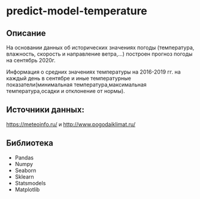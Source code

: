 # predict-model-temperature
## Описание

На основании данных об исторических значениях погоды (температура, влажность, скорость и направление ветра,…)  построен прогноз погоды на сентябрь 2020г.

Информация о средних значениях температуры на 2016-2019 гг. на каждый день в сентябре и иные температурные показатели(минимальная температура,максимальная температура,осадки и отклонение от нормы).

## Источники данных:
https://meteoinfo.ru/ и http://www.pogodaiklimat.ru/

## Библиотека 
- Pandas 
- Numpy
- Seaborn
- Sklearn
- Statsmodels
- Matplotlib
